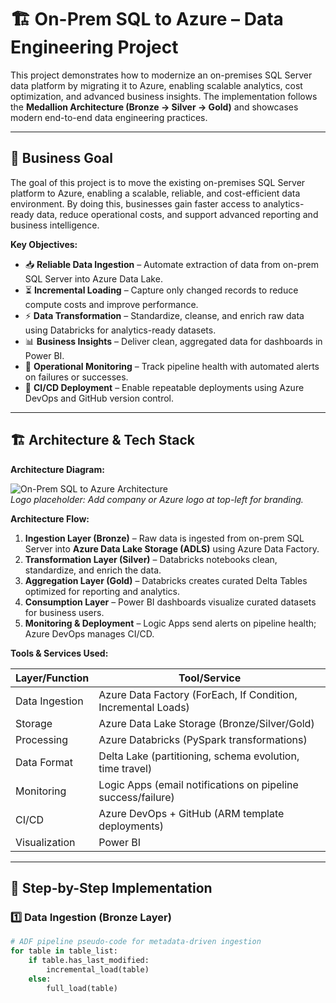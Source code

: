 # 🏗️ On-Prem SQL to Azure – Data Engineering Project

This project demonstrates how to modernize an on-premises SQL Server data platform by migrating it to Azure, enabling scalable analytics, cost optimization, and advanced business insights. The implementation follows the **Medallion Architecture (Bronze → Silver → Gold)** and showcases modern end-to-end data engineering practices.

---

## 🎯 Business Goal

The goal of this project is to move the existing on-premises SQL Server platform to Azure, enabling a scalable, reliable, and cost-efficient data environment. By doing this, businesses gain faster access to analytics-ready data, reduce operational costs, and support advanced reporting and business intelligence.

**Key Objectives:**

- 📥 **Reliable Data Ingestion** – Automate extraction of data from on-prem SQL Server into Azure Data Lake.
- ⏳ **Incremental Loading** – Capture only changed records to reduce compute costs and improve performance.
- ⚡ **Data Transformation** – Standardize, cleanse, and enrich raw data using Databricks for analytics-ready datasets.
- 📊 **Business Insights** – Deliver clean, aggregated data for dashboards in Power BI.
- 🔔 **Operational Monitoring** – Track pipeline health with automated alerts on failures or successes.
- 🚀 **CI/CD Deployment** – Enable repeatable deployments using Azure DevOps and GitHub version control.

---

## 🏗️ Architecture & Tech Stack

**Architecture Diagram:**  

![On-Prem SQL to Azure Architecture](https://github.com/user-attachments/assets/32e4e1eb-d892-44d1-83bc-a6c922db6487)  
*Logo placeholder: Add company or Azure logo at top-left for branding.*

**Architecture Flow:**  

1. **Ingestion Layer (Bronze)** – Raw data is ingested from on-prem SQL Server into **Azure Data Lake Storage (ADLS)** using Azure Data Factory.
2. **Transformation Layer (Silver)** – Databricks notebooks clean, standardize, and enrich the data.
3. **Aggregation Layer (Gold)** – Databricks creates curated Delta Tables optimized for reporting and analytics.
4. **Consumption Layer** – Power BI dashboards visualize curated datasets for business users.
5. **Monitoring & Deployment** – Logic Apps send alerts on pipeline health; Azure DevOps manages CI/CD.

**Tools & Services Used:**

| Layer/Function | Tool/Service |
|----------------|--------------|
| Data Ingestion | Azure Data Factory (ForEach, If Condition, Incremental Loads) |
| Storage | Azure Data Lake Storage (Bronze/Silver/Gold) |
| Processing | Azure Databricks (PySpark transformations) |
| Data Format | Delta Lake (partitioning, schema evolution, time travel) |
| Monitoring | Logic Apps (email notifications on pipeline success/failure) |
| CI/CD | Azure DevOps + GitHub (ARM template deployments) |
| Visualization | Power BI |

---

## 🔄 Step-by-Step Implementation

### 1️⃣ Data Ingestion (Bronze Layer)

```python
# ADF pipeline pseudo-code for metadata-driven ingestion
for table in table_list:
    if table.has_last_modified:
        incremental_load(table)
    else:
        full_load(table)
